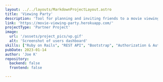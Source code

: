 ```yaml
---
layout: ../../layouts/MarkdownProjectLayout.astro
title: 'Viewing Party'
description: 'Tool for planning and inviting friends to a movie viewing party'
link: 'https://movie-viewing-party.herokuapp.com/'
projectType: 'Partner Project'
image: 
  url: '/assets/project_pics/vp.gif' 
  alt: 'Screenshot of users dashboard'
skills: ["Ruby on Rails", "REST API", "Bootstrap", "Authorization & Authentication", "Heroku"]
pubDate: 2023-01-14
author: 'Joe K'
repository: 
  backend: false
  frontend: false

---
```


